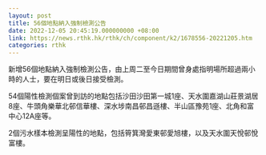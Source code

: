 ```yaml
---
layout: post
title: 56個地點納入強制檢測公告
date: 2022-12-05 20:45:19.000000000 +08:00
link: https://news.rthk.hk/rthk/ch/component/k2/1678556-20221205.htm
categories: rthk
---
```


新增56個地點納入強制檢測公告，由上周二至今日期間曾身處指明場所超過兩小時的人士，要在明日或後日接受檢測。

54個陽性檢測個案曾到訪的地點包括沙田沙田第一城1座、天水圍嘉湖山莊景湖居8座、牛頭角樂華北邨信華樓、深水埗南昌邨昌遜樓、半山區豫苑1座、北角和富中心12A座等。

2個污水樣本檢測呈陽性的地點，包括筲箕灣愛東邨愛旭樓，以及天水圍天悅邨悅富樓。
